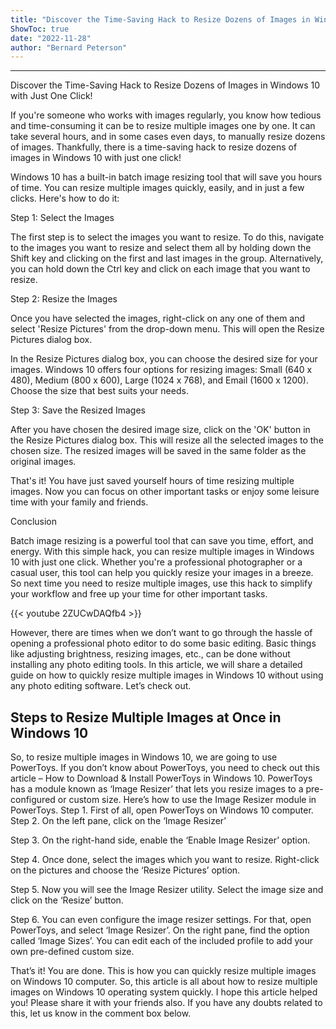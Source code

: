 ```yaml
---
title: "Discover the Time-Saving Hack to Resize Dozens of Images in Windows 10 with Just One Click!"
ShowToc: true 
date: "2022-11-28"
author: "Bernard Peterson"
---
```

*****
Discover the Time-Saving Hack to Resize Dozens of Images in Windows 10 with Just One Click!

If you're someone who works with images regularly, you know how tedious and time-consuming it can be to resize multiple images one by one. It can take several hours, and in some cases even days, to manually resize dozens of images. Thankfully, there is a time-saving hack to resize dozens of images in Windows 10 with just one click!

Windows 10 has a built-in batch image resizing tool that will save you hours of time. You can resize multiple images quickly, easily, and in just a few clicks. Here's how to do it:

Step 1: Select the Images

The first step is to select the images you want to resize. To do this, navigate to the images you want to resize and select them all by holding down the Shift key and clicking on the first and last images in the group. Alternatively, you can hold down the Ctrl key and click on each image that you want to resize.

Step 2: Resize the Images

Once you have selected the images, right-click on any one of them and select 'Resize Pictures' from the drop-down menu. This will open the Resize Pictures dialog box.

In the Resize Pictures dialog box, you can choose the desired size for your images. Windows 10 offers four options for resizing images: Small (640 x 480), Medium (800 x 600), Large (1024 x 768), and Email (1600 x 1200). Choose the size that best suits your needs.

Step 3: Save the Resized Images

After you have chosen the desired image size, click on the 'OK' button in the Resize Pictures dialog box. This will resize all the selected images to the chosen size. The resized images will be saved in the same folder as the original images.

That's it! You have just saved yourself hours of time resizing multiple images. Now you can focus on other important tasks or enjoy some leisure time with your family and friends.

Conclusion

Batch image resizing is a powerful tool that can save you time, effort, and energy. With this simple hack, you can resize multiple images in Windows 10 with just one click. Whether you're a professional photographer or a casual user, this tool can help you quickly resize your images in a breeze. So next time you need to resize multiple images, use this hack to simplify your workflow and free up your time for other important tasks.

{{< youtube 2ZUCwDAQfb4 >}} 



However, there are times when we don’t want to go through the hassle of opening a professional photo editor to do some basic editing. Basic things like adjusting brightness, resizing images, etc., can be done without installing any photo editing tools.
In this article, we will share a detailed guide on how to quickly resize multiple images in Windows 10 without using any photo editing software. Let’s check out.

 
## Steps to Resize Multiple Images at Once in Windows 10


So, to resize multiple images in Windows 10, we are going to use PowerToys. If you don’t know about PowerToys, you need to check out this article – How to Download & Install PowerToys in Windows 10.
PowerToys has a module known as ‘Image Resizer’ that lets you resize images to a pre-configured or custom size. Here’s how to use the Image Resizer module in PowerToys.
Step 1. First of all, open PowerToys on Windows 10 computer.
Step 2. On the left pane, click on the ‘Image Resizer’

Step 3. On the right-hand side, enable the ‘Enable Image Resizer’ option.

Step 4. Once done, select the images which you want to resize. Right-click on the pictures and choose the ‘Resize Pictures’ option.

Step 5. Now you will see the Image Resizer utility. Select the image size and click on the ‘Resize’ button.

Step 6. You can even configure the image resizer settings. For that, open PowerToys, and select ‘Image Resizer’. On the right pane, find the option called ‘Image Sizes’. You can edit each of the included profile to add your own pre-defined custom size.

That’s it! You are done. This is how you can quickly resize multiple images on Windows 10 computer.
So, this article is all about how to resize multiple images on Windows 10 operating system quickly. I hope this article helped you! Please share it with your friends also. If you have any doubts related to this, let us know in the comment box below.





